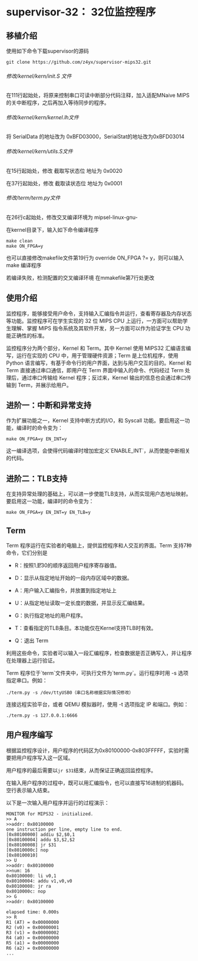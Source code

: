 # supervisor-32： 32位监控程序

## 移植介绍

使用如下命令下载supervisor的源码

```
git clone https://github.com/z4yx/supervisor-mips32.git
```

###### 修改/kernel/kern/init.S 文件

在111行起始处，将原来控制串口可读中断部分代码注释，加入适配MNaive MIPS的关中断程序，之后再加入等待同步的程序。

###### 修改/kernel/kern/kernel.lh文件

将 SerialData 的地址改为 0xBFD03000，SerialStat的地址改为0xBFD03014

###### 修改/kernel/kern/utils.S文件

在15行起始处，修改 截取写状态位 地址为 0x0020

在37行起始处，修改 截取读状态位 地址为 0x0001

###### 修改/term/term.py文件

在26行c起始处，修改交叉编译环境为 mipsel-linux-gnu-

在kernel目录下，输入如下命令编译程序

```
make clean
make ON_FPGA=y
```

也可以直接修改makefile文件第19行为 override ON\_FPGA ?= y，则可以输入make 编译程序

若编译失败，检测配置的交叉编译环境 在mmakefile第7行处更改

## 使用介绍

监控程序，能够接受用户命令，支持输入汇编指令并运行，查看寄存器及内存状态等功能。监控程序可在学生实现的 32 位 MIPS CPU 上运行，一方面可以帮助学生理解、掌握 MIPS 指令系统及其软件开发，另一方面可以作为验证学生 CPU 功能正确性的标准。

监控程序分为两个部分，Kernel 和 Term。其中 Kernel 使用 MIPS32 汇编语言编写，运行在实现的 CPU 中，用于管理硬件资源；Term 是上位机程序，使用 Python 语言编写，有基于命令行的用户界面，达到与用户交互的目的。Kernel 和 Term 直接通过串口通信，即用户在 Term 界面中输入的命令、代码经过 Term 处理后，通过串口传输给 Kernel 程序；反过来，Kernel 输出的信息也会通过串口传输到 Term，并展示给用户。

## 进阶一：中断和异常支持

作为扩展功能之一，Kernel 支持中断方式的I/O，和 Syscall 功能。要启用这一功能，编译时的命令变为：

```
make ON_FPGA=y EN_INT=y
```

这一编译选项，会使得代码编译时增加宏定义\`ENABLE\_INT\`，从而使能中断相关的代码。

## 进阶二：TLB支持

在支持异常处理的基础上，可以进一步使能TLB支持，从而实现用户态地址映射。要启用这一功能，编译时的命令变为：

```
make ON_FPGA=y EN_INT=y EN_TLB=y
```

## Term

Term 程序运行在实验者的电脑上，提供监控程序和人交互的界面。Term 支持7种命令，它们分别是

* R：按照$1至$30的顺序返回用户程序寄存器值。

* D：显示从指定地址开始的一段内存区域中的数据。

* A：用户输入汇编指令，并放置到指定地址上

* U：从指定地址读取一定长度的数据，并显示反汇编结果。

* G：执行指定地址的用户程序。

* T：查看指定的TLB条目。本功能仅在Kernel支持TLB时有效。

* Q：退出 Term

利用这些命令，实验者可以输入一段汇编程序，检查数据是否正确写入，并让程序在处理器上运行验证。

Term 程序位于\`term\`文件夹中，可执行文件为\`term.py\`。运行程序时用 -s 选项指定串口。例如：

```
./term.py -s /dev/ttyUSB0（串口名称根据实际情况修改）
```

连接远程实验平台，或者 QEMU 模拟器时，使用 -t 选项指定 IP 和端口。例如：

```
./term.py -s 127.0.0.1:6666
```

## 用户程序编写

根据监控程序设计，用户程序的代码区为0x80100000-0x803FFFFF，实验时需要把用户程序写入这一区域。

用户程序的最后需要以`jr $31`结束，从而保证正确返回监控程序。

在输入用户程序的过程中，既可以用汇编指令，也可以直接写16进制的机器码。空行表示输入结束。

以下是一次输入用户程序并运行的过程演示：

```
MONITOR for MIPS32 - initialized.
>> A 
>>addr: 0x80100000 
one instruction per line, empty line to end. 
[0x80100000] addiu $2,$0,1 
[0x80100004] addu $3,$2,$2 
[0x80100008] jr $31 
[0x8010000c] nop 
[0x80100010] 
>> U 
>>addr: 0x80100000 
>>num: 16 
0x80100000: li v0,1 
0x80100004: addu v1,v0,v0 
0x80100008: jr ra 
0x8010000c: nop 
>> G 
>>addr: 0x80100000 

elapsed time: 0.000s 
>> R 
R1 (AT) = 0x00000000 
R2 (v0) = 0x00000001 
R3 (v1) = 0x00000002 
R4 (a0) = 0x00000000 
R5 (a1) = 0x00000000 
R6 (a2) = 0x00000000 
...
```



